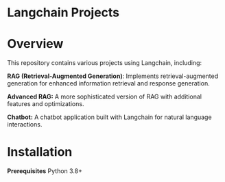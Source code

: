 # Langchain Projects
# Overview
This repository contains various projects using Langchain, including:

**RAG (Retrieval-Augmented Generation)**: Implements retrieval-augmented generation for enhanced information retrieval and response generation.

**Advanced RAG:** A more sophisticated version of RAG with additional features and optimizations.

**Chatbot:** A chatbot application built with Langchain for natural language interactions.

# Installation
**Prerequisites** Python 3.8+
